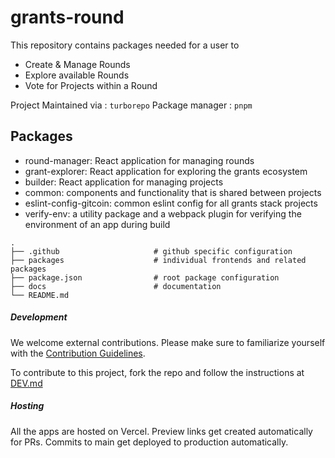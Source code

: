 # grants-round

This repository contains packages needed for a user to
- Create & Manage Rounds
- Explore available Rounds
- Vote for Projects within a Round

Project Maintained via  : `turborepo`
Package manager         : `pnpm`

## Packages

- round-manager: React application for managing rounds
- grant-explorer: React application for exploring the grants ecosystem
- builder: React application for managing projects
- common: components and functionality that is shared between projects
- eslint-config-gitcoin: common eslint config for all grants stack projects
- verify-env: a utility package and a webpack plugin for verifying the environment of an app during build


```
.
├── .github                     # github specific configuration
├── packages                    # individual frontends and related packages
├── package.json                # root package configuration
├── docs                        # documentation
└── README.md
```

##### Development

We welcome external contributions. Please make sure to familiarize yourself with the [Contribution Guidelines](CONTRIBUTING.md).

To contribute to this project, fork the repo and follow the instructions at [DEV.md](docs/DEV.md)

##### Hosting

All the apps are hosted on Vercel. Preview links get created automatically for PRs. Commits to main get deployed to production automatically.
